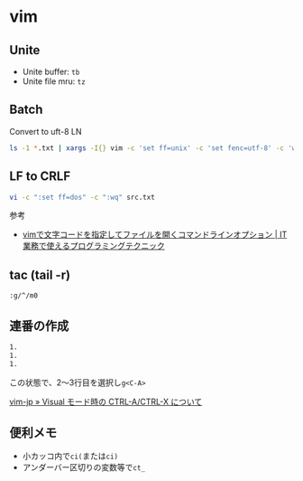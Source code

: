 # vim

## Unite

* Unite buffer: `tb`
* Unite file mru: `tz`

## Batch

Convert to uft-8 LN

```bash
ls -1 *.txt | xargs -I{} vim -c 'set ff=unix' -c 'set fenc=utf-8' -c 'wq' {}
```

## LF to CRLF

```bash
vi -c ":set ff=dos" -c ":wq" src.txt
```

参考

* [vimで文字コードを指定してファイルを開くコマンドラインオプション | IT業務で使えるプログラミングテクニック](https://kekaku.addisteria.com/wp/20190321045617)

## tac (tail -r)

```vim
:g/^/m0
```

## 連番の作成

```txt
1.
1.
1.
```

この状態で、2～3行目を選択し`g<C-A>`

[vim-jp » Visual モード時の CTRL-A/CTRL-X について](http://vim-jp.org/blog/2015/06/30/visual-ctrl-a-ctrl-x.html)

## 便利メモ

* 小カッコ内で`ci(`または`ci)`
* アンダーバー区切りの変数等で`ct_`
